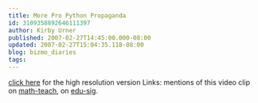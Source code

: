 ```yaml
---
title: More Pro Python Propaganda
id: 3109358892646111397
author: Kirby Urner
published: 2007-02-27T14:45:00.000-08:00
updated: 2007-02-27T15:04:35.118-08:00
blog: bizmo_diaries
tags: 
---
```


[click here](http://www.4dsolutions.net/ocn/python/pycalc/pycalc.html) for the high resolution version Links: mentions of this video clip on [math-teach](http://mathforum.org/kb/thread.jspa?threadID=1541786&tstart=0), on [edu-sig](http://mail.python.org/pipermail/edu-sig/2007-February/007802.html).